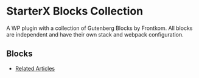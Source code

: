 # StarterX Blocks Collection

A WP plugin with a collection of Gutenberg Blocks by Frontkom. All blocks are independent and have their own stack and webpack configuration.

## Blocks

- [Related Articles](blocks/related-articles/README.md)
